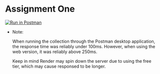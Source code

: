 # Assignment One

[![Run in Postman](https://run.pstmn.io/button.svg)](https://app.getpostman.com/run-collection/32618110-171f262d-acc8-4eb3-be1c-6d622c6da71d?action=collection%2Ffork&source=rip_markdown&collection-url=entityId%3D32618110-171f262d-acc8-4eb3-be1c-6d622c6da71d%26entityType%3Dcollection%26workspaceId%3D25a21ecb-e4db-4aed-b0dd-8e4e945cb7f0)

- Note:

    When running the collection through the Postman desktop application, the response time was reliably under 100ms. However, when using the web version, it was reliably above 250ms.

    Keep in mind Render may spin down the server due to using the free tier, which may cause responsed to be longer.
